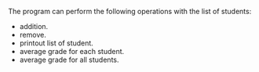 The program can perform the following operations with the list of students:
  - addition.
  - remove.
  - printout list of student.
  - average grade for each student.
  - average grade for all students.
